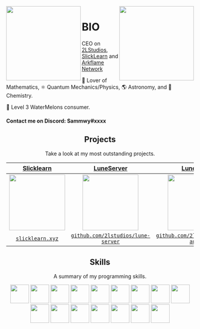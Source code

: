 <img align='left' src='https://raw.githubusercontent.com/sammwyy/sammwyy/master/sprites/LinkFront_Beat.gif' width='200"'>  
<img align='right' src='https://raw.githubusercontent.com/sammwyy/sammwyy/master/sprites/zelda.gif' width='200"'>  

# BIO
CEO on [2LStudios](https://twitter.com/2lstudios), [SlickLearn](https://twitter.com/slicklearn) and [Arkflame Network](https://twitter.com/ArkflameNetwork)  

🧮 Lover of Mathematics, ⚛️ Quantum Mechanics/Physics, 🌎 Astronomy, and 🧪 Chemistry.  
  
🍉 Level 3 WaterMelons consumer.  

#### Contact me on Discord: Sammwy#xxxx

<h2 align="center">Projects</h2>
<p align="center">Take a look at my most outstanding projects.</p>

| <a href="http://fvcproductions.com" target="_blank">**Slicklearn**</a> | <a href="http://fvcproductions.com" target="_blank">**LuneServer**</a> | <a href="http://fvcproductions.com" target="_blank">**LuneAuth**</a> | <a href="http://fvcproductions.com" target="_blank">**IDEA**</a> |
| :---: | :---: | :---: | :---: |
| <img align='center' src='https://raw.githubusercontent.com/sammwyy/sammwyy/master/projects/slicklearn.png' height='150px'> | <img align='center' src='https://raw.githubusercontent.com/sammwyy/sammwyy/master/projects/luneserver.png' height='150px'> | <img align='center' src='https://raw.githubusercontent.com/sammwyy/sammwyy/master/projects/luneauth.png' height='150px'>  | <img align='center' src='https://raw.githubusercontent.com/sammwyy/sammwyy/master/projects/idea.png' height='150px'> |
| <a href="http://slicklearn.xyz" target="_blank">`slicklearn.xyz`</a> | <a href="http://github.com/2lstudios/lune-server" target="_blank">`github.com/2lstudios/lune-server`</a> | <a href="http://github.com/2lstudios/lune-auth" target="_blank">`github.com/2lstudios/lune-auth`</a> | <a href="https://2lidea.glitch.me/" target="_blank">`2lidea.glitch.me`</a> |

<h2 align="center">Skills</h2>
<p align="center">A summary of my programming skills.</p>

<p align="center">
  <img src='https://raw.githubusercontent.com/sammwyy/sammwyy/master/skills/angular.png' height='50px'>
  <img src='https://raw.githubusercontent.com/sammwyy/sammwyy/master/skills/cpp.png' height='50px'>
  <img src='https://raw.githubusercontent.com/sammwyy/sammwyy/master/skills/csharp.png' height='50px'>
  <img src='https://raw.githubusercontent.com/sammwyy/sammwyy/master/skills/css.png' height='50px'>
  <img src='https://raw.githubusercontent.com/sammwyy/sammwyy/master/skills/express.png' height='50px'>
  <img src='https://raw.githubusercontent.com/sammwyy/sammwyy/master/skills/html.png' height='50px'>
  <img src='https://raw.githubusercontent.com/sammwyy/sammwyy/master/skills/java.png' height='50px'>
  <img src='https://raw.githubusercontent.com/sammwyy/sammwyy/master/skills/javascript.jpg' height='50px'>
  <img src='https://raw.githubusercontent.com/sammwyy/sammwyy/master/skills/lua.png' height='50px'>
  <img src='https://raw.githubusercontent.com/sammwyy/sammwyy/master/skills/mongo.png' height='50px'>
  <img src='https://raw.githubusercontent.com/sammwyy/sammwyy/master/skills/nodejs.png' height='50px'>
  <img src='https://raw.githubusercontent.com/sammwyy/sammwyy/master/skills/php.png' height='50px'>
  <img src='https://raw.githubusercontent.com/sammwyy/sammwyy/master/skills/python.png' height='50px'>
  <img src='https://raw.githubusercontent.com/sammwyy/sammwyy/master/skills/react.png' height='50px'>
  <img src='https://raw.githubusercontent.com/sammwyy/sammwyy/master/skills/unity.png' height='50px'>
  <img src='https://raw.githubusercontent.com/sammwyy/sammwyy/master/skills/vue.png' height='50px'>
</p>
